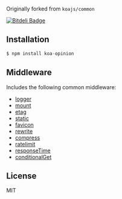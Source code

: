 Originally forked from `koajs/common` 

[![Bitdeli Badge](https://d2weczhvl823v0.cloudfront.net/Empeeric/opinions/trend.png)](https://bitdeli.com/free "Bitdeli Badge")

## Installation

```js
$ npm install koa-opinion
```

## Middleware

  Includes the following common middleware:

  - [logger](https://github.com/koajs/logger)
  - [mount](https://github.com/koajs/mount)
  - [etag](https://github.com/koajs/etag)
  - [static](https://github.com/koajs/static)
  - [favicon](https://github.com/koajs/favicon)
  - [rewrite](https://github.com/koajs/rewrite)
  - [compress](https://github.com/koajs/compress)
  - [ratelimit](https://github.com/koajs/ratelimit)
  - [responseTime](https://github.com/koajs/response-time)
  - [conditionalGet](https://github.com/koajs/conditional-get)

## License

  MIT
